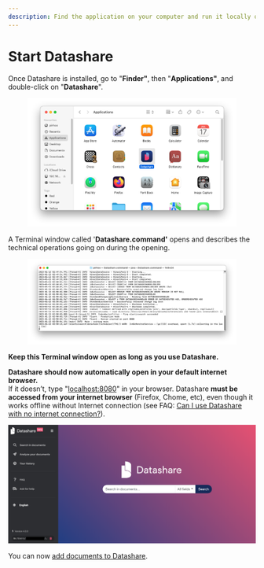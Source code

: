 ```yaml
---
description: Find the application on your computer and run it locally on your browser.
---
```


# Start Datashare

Once Datashare is installed, go to "**Finder"**, then "**Applications"**, and double-click on "**Datashare**".

<figure><img src="../../.gitbook/assets/Screenshot 2023-01-13 at 03.13.37.png" alt=""><figcaption></figcaption></figure>

A Terminal window called '**Datashare.command'** opens and describes the technical operations going on during the opening.

<figure><img src="../../.gitbook/assets/Screenshot 2023-01-13 at 02.50.25.png" alt=""><figcaption></figcaption></figure>

**Keep this Terminal window open as long as you use Datashare.**

**Datashare should now automatically open in your default internet browser.**\
If it doesn’t, type "[localhost:8080](http://localhost:8080)" in your browser. Datashare **must be accessed from your internet browser** (Firefox, Chome, etc), even though it works offline without Internet connection (see FAQ: [Can I use Datashare with no internet connection?](/faq-general/can-i-use-datashare-with-no-internet-connection)).

![](../../.gitbook/assets/screenshot-2019-08-13-at-10.21.55.png)

You can now [add documents to Datashare](add-documents-to-datashare-on-mac.md).
